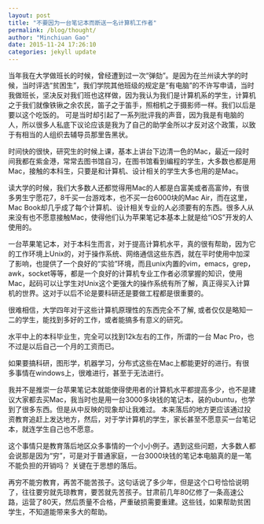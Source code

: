 ```yaml
---
layout: post
title: "不要因为一台笔记本而断送一名计算机工作者"
permalink: /blog/thought/
author: "Minchiuan Gao"
date: 2015-11-24 17:26:10
categories: jekyll update
---
```


当年我在大学做班长的时候，曾经遭到过一次“弹劾”。是因为在兰州读大学的时候，当时评选“贫困生”，我们学院其他班级的规定是“有电脑”的不许写申请，当时我做班长，坚决反对我们班也这样做，因为我认为我们是计算机系的学生，计算机之于我们就像铁锹之余农民，笛子之于笛手，照相机之于摄影师一样。我们以后是要以这个吃饭的。 可是当时却引起了一系列批评我的声音，因为我是有电脑的人，所以很多人私底下议论应该是我为了自己的助学金所以才反对这个政策，以致于有相当的人组织去辅导员那里告黑状。

时间快的很快，研究生的时候上课，基本上讲台下边清一色的Mac，最近一段时间我都在紫金港，常常去图书馆自习，在图书馆看到编程的学生，大多数也都是用Mac，接触的本科生，只要是和计算机、设计相关的学生大多也用的是Mac。

读大学的时候，我们大多数人还都觉得用Mac的人都是白富美或者高富帅，有很多男生宁愿花7，8千买一台游戏本，也不买一台6000块的Mac Air，而在这里，Mac Book却几乎成了每个计算机、设计相关专业的人必须要有的东西。很多人从来没有也不愿意接触Mac，使得他们认为苹果笔记本基本上就是给“iOS”开发的人使用的。

一台苹果笔记本，对于本科生而言，对于提高计算机水平，真的很有帮助，因为它的工作环境上Unix的，对于操作系统、网络通信这些东西，就在平时使用中加深了影响，也提供了一个良好的“实验”环境，而且unix内置的vim，emacs，grep，awk，socket等等，都是一个良好的计算机专业工作者必须掌握的知识，使用Mac，起码可以让学生对Unix这个更强大的操作系统有所了解，真正得买入计算机的世界。这对于以后不论是要科研还是要做工程都是很重要的。

很难相信，大学四年对于这些计算机原理性的东西完全不了解, 或者仅仅是略知一二的学生，能找到多好的工作，或者能搞多有意义的研究。

水平中上的本科毕业生，完全可以找到12k左右的工作，所谓的一台 Mac Pro，也不过是以后自己一个月的工资而已。

如果要搞科研，图形学，机器学习，分布式这些在Mac上都能更好的进行。有很多事情在windows上，很难进行，甚至于无法进行。

我并不是推崇一台苹果笔记本就能使得使用者的计算机水平都提高多少，也不是建议大家都去买Mac，我当时也是用一台3000多块钱的笔记本，装的ubuntu，也学到了很多东西。但是从中反映的现象却让我难过。 本来落后的地方更应该通过投资教育追赶上发达地方，然后，对于学计算机的学生，家长甚至不愿意买一台笔记本，就连学生自己也不愿意。

这个事情只是教育落后地区众多事情的一个小小例子。遇到这些问题，大多数人都会说那是因为“穷”，可是对于普通家庭，一台3000块钱的笔记本电脑真的是一笔不能负担的开销吗？ 关键在于思想的落后。

再穷不能穷教育，再苦不能苦孩子。这句话说了多少年，但是这个口号恰恰说明了，往往要穷就先琼教育，要苦就先苦孩子。甘肃前几年80亿修了一条高速公路，运营了80天，然后质量不合格，严重破损需要重建。这些钱，如果帮助贫困学生，不知道能带来多大的帮助。
